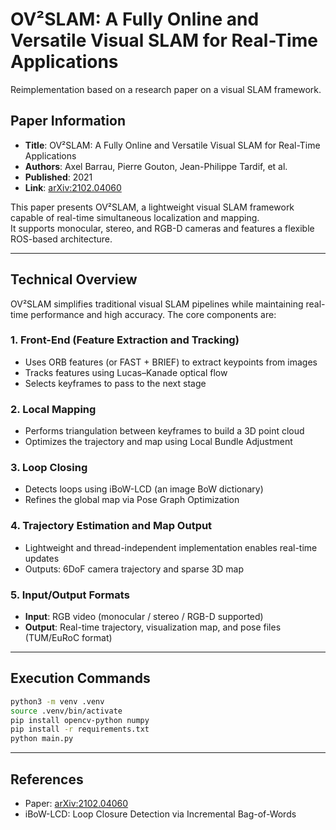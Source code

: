 # OV²SLAM: A Fully Online and Versatile Visual SLAM for Real-Time Applications
Reimplementation based on a research paper on a visual SLAM framework.

## Paper Information

- **Title**: OV²SLAM: A Fully Online and Versatile Visual SLAM for Real-Time Applications  
- **Authors**: Axel Barrau, Pierre Gouton, Jean-Philippe Tardif, et al.  
- **Published**: 2021  
- **Link**: [arXiv:2102.04060](https://arxiv.org/abs/2102.04060)  

This paper presents OV²SLAM, a lightweight visual SLAM framework capable of real-time simultaneous localization and mapping.  
It supports monocular, stereo, and RGB-D cameras and features a flexible ROS-based architecture.

---

## Technical Overview

OV²SLAM simplifies traditional visual SLAM pipelines while maintaining real-time performance and high accuracy. The core components are:

### 1. Front-End (Feature Extraction and Tracking)
- Uses ORB features (or FAST + BRIEF) to extract keypoints from images  
- Tracks features using Lucas–Kanade optical flow  
- Selects keyframes to pass to the next stage  

### 2. Local Mapping
- Performs triangulation between keyframes to build a 3D point cloud  
- Optimizes the trajectory and map using Local Bundle Adjustment  

### 3. Loop Closing
- Detects loops using iBoW-LCD (an image BoW dictionary)  
- Refines the global map via Pose Graph Optimization  

### 4. Trajectory Estimation and Map Output
- Lightweight and thread-independent implementation enables real-time updates  
- Outputs: 6DoF camera trajectory and sparse 3D map  

### 5. Input/Output Formats
- **Input**: RGB video (monocular / stereo / RGB-D supported)  
- **Output**: Real-time trajectory, visualization map, and pose files (TUM/EuRoC format)

---

## Execution Commands
```bash
python3 -m venv .venv
source .venv/bin/activate
pip install opencv-python numpy
pip install -r requirements.txt   
python main.py
```

---
## References
- Paper: [arXiv:2102.04060](https://arxiv.org/abs/2102.04060)  
- iBoW-LCD: Loop Closure Detection via Incremental Bag-of-Words
